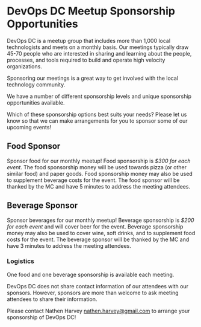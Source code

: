 # DevOps DC Meetup Sponsorship Opportunities

DevOps DC is a meetup group that includes more than 1,000 local technologists and meets on a monthly basis.  Our meetings typically draw 45-70 people who are interested in sharing and learning about the people, processes, and tools required to build and operate high velocity organizations.

Sponsoring our meetings is a great way to get involved with the local technology community.

We have a number of different sponsorship levels and unique sponsorship opportunities available.

Which of these sponsorship options best suits your needs? Please let us know so that we can make arrangements for you to sponsor some of our upcoming events!

## Food Sponsor
Sponsor food for our monthly meetup!  Food sponsorship is *$300 for each event*.  The food sponsorship money will be used towards pizza (or other similar food) and paper goods.  Food sponsorship money may also be used to supplement beverage costs for the event.  The food sponsor will be thanked by the MC and have 5 minutes to address the meeting attendees.

## Beverage Sponsor
Sponsor beverages for our monthly meetup!  Beverage sponsorship is *$200 for each event* and will cover beer for the event.  Beverage sponsorship money may also be used to cover wine, soft drinks, and to supplement food costs for the event.  The beverage sponsor will be thanked by the MC and have 3 minutes to address the meeting attendees.

### Logistics

One food and one beverage sponsorship is available each meeting.

DevOps DC does not share contact information of our attendees with our sponsors.  However, sponsors are more than welcome to ask meeting attendees to share their information.

Please contact Nathen Harvey [<nathen.harvey@gmail.com>](mailto:nathen.harvey@gmail.com) to arrange your sponsorship of DevOps DC!

